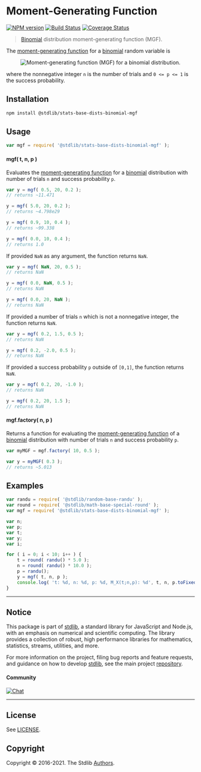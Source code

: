 <!--

@license Apache-2.0

Copyright (c) 2018 The Stdlib Authors.

Licensed under the Apache License, Version 2.0 (the "License");
you may not use this file except in compliance with the License.
You may obtain a copy of the License at

   http://www.apache.org/licenses/LICENSE-2.0

Unless required by applicable law or agreed to in writing, software
distributed under the License is distributed on an "AS IS" BASIS,
WITHOUT WARRANTIES OR CONDITIONS OF ANY KIND, either express or implied.
See the License for the specific language governing permissions and
limitations under the License.

-->

# Moment-Generating Function

[![NPM version][npm-image]][npm-url] [![Build Status][test-image]][test-url] [![Coverage Status][coverage-image]][coverage-url] <!-- [![dependencies][dependencies-image]][dependencies-url] -->

> [Binomial][binomial-distribution] distribution moment-generating function (MGF).

<!-- Section to include introductory text. Make sure to keep an empty line after the intro `section` element and another before the `/section` close. -->

<section class="intro">

The [moment-generating function][mgf] for a [binomial][binomial-distribution] random variable is

<!-- <equation class="equation" label="eq:binomial_mgf" align="center" raw="M_X(t) := \mathbb{E}\!\left[e^{tX}\right] = (1-p + pe^t)^n" alt="Moment-generating function (MGF) for a binomial distribution."> -->

<div class="equation" align="center" data-raw-text="M_X(t) := \mathbb{E}\!\left[e^{tX}\right] = (1-p + pe^t)^n" data-equation="eq:binomial_mgf">
    <img src="https://cdn.jsdelivr.net/gh/stdlib-js/stdlib@51534079fef45e990850102147e8945fb023d1d0/lib/node_modules/@stdlib/stats/base/dists/binomial/mgf/docs/img/equation_binomial_mgf.svg" alt="Moment-generating function (MGF) for a binomial distribution.">
    <br>
</div>

<!-- </equation> -->

where the nonnegative integer `n` is the number of trials and `0 <= p <= 1` is the success probability.

</section>

<!-- /.intro -->

<!-- Package usage documentation. -->

<section class="installation">

## Installation

```bash
npm install @stdlib/stats-base-dists-binomial-mgf
```

</section>

<section class="usage">

## Usage

```javascript
var mgf = require( '@stdlib/stats-base-dists-binomial-mgf' );
```

#### mgf( t, n, p )

Evaluates the [moment-generating function][mgf] for a [binomial][binomial-distribution] distribution with number of trials `n` and success probability `p`.

```javascript
var y = mgf( 0.5, 20, 0.2 );
// returns ~11.471

y = mgf( 5.0, 20, 0.2 );
// returns ~4.798e29

y = mgf( 0.9, 10, 0.4 );
// returns ~99.338

y = mgf( 0.0, 10, 0.4 );
// returns 1.0
```

If provided `NaN` as any argument, the function returns `NaN`.

```javascript
var y = mgf( NaN, 20, 0.5 );
// returns NaN

y = mgf( 0.0, NaN, 0.5 );
// returns NaN

y = mgf( 0.0, 20, NaN );
// returns NaN
```

If provided a number of trials `n` which is not a nonnegative integer, the function returns `NaN`.

```javascript
var y = mgf( 0.2, 1.5, 0.5 );
// returns NaN

y = mgf( 0.2, -2.0, 0.5 );
// returns NaN
```

If provided a success probability `p` outside of `[0,1]`, the function returns `NaN`.

```javascript
var y = mgf( 0.2, 20, -1.0 );
// returns NaN

y = mgf( 0.2, 20, 1.5 );
// returns NaN
```

#### mgf.factory( n, p )

Returns a function for evaluating the [moment-generating function][mgf] of a [binomial][binomial-distribution] distribution with number of trials `n` and success probability `p`.

```javascript
var myMGF = mgf.factory( 10, 0.5 );

var y = myMGF( 0.3 );
// returns ~5.013
```

</section>

<!-- /.usage -->

<!-- Package usage notes. Make sure to keep an empty line after the `section` element and another before the `/section` close. -->

<section class="notes">

</section>

<!-- /.notes -->

<!-- Package usage examples. -->

<section class="examples">

## Examples

<!-- eslint no-undef: "error" -->

```javascript
var randu = require( '@stdlib/random-base-randu' );
var round = require( '@stdlib/math-base-special-round' );
var mgf = require( '@stdlib/stats-base-dists-binomial-mgf' );

var n;
var p;
var t;
var y;
var i;

for ( i = 0; i < 10; i++ ) {
    t = round( randu() * 5.0 );
    n = round( randu() * 10.0 );
    p = randu();
    y = mgf( t, n, p );
    console.log( 't: %d, n: %d, p: %d, M_X(t;n,p): %d', t, n, p.toFixed( 4 ), y.toFixed( 4 ) );
}
```

</section>

<!-- /.examples -->

<!-- Section to include cited references. If references are included, add a horizontal rule *before* the section. Make sure to keep an empty line after the `section` element and another before the `/section` close. -->

<section class="references">

</section>

<!-- /.references -->

<!-- Section for related `stdlib` packages. Do not manually edit this section, as it is automatically populated. -->

<section class="related">

</section>

<!-- /.related -->

<!-- Section for all links. Make sure to keep an empty line after the `section` element and another before the `/section` close. -->


<section class="main-repo" >

* * *

## Notice

This package is part of [stdlib][stdlib], a standard library for JavaScript and Node.js, with an emphasis on numerical and scientific computing. The library provides a collection of robust, high performance libraries for mathematics, statistics, streams, utilities, and more.

For more information on the project, filing bug reports and feature requests, and guidance on how to develop [stdlib][stdlib], see the main project [repository][stdlib].

#### Community

[![Chat][chat-image]][chat-url]

---

## License

See [LICENSE][stdlib-license].


## Copyright

Copyright &copy; 2016-2021. The Stdlib [Authors][stdlib-authors].

</section>

<!-- /.stdlib -->

<!-- Section for all links. Make sure to keep an empty line after the `section` element and another before the `/section` close. -->

<section class="links">

[npm-image]: http://img.shields.io/npm/v/@stdlib/stats-base-dists-binomial-mgf.svg
[npm-url]: https://npmjs.org/package/@stdlib/stats-base-dists-binomial-mgf

[test-image]: https://github.com/stdlib-js/stats-base-dists-binomial-mgf/actions/workflows/test.yml/badge.svg
[test-url]: https://github.com/stdlib-js/stats-base-dists-binomial-mgf/actions/workflows/test.yml

[coverage-image]: https://img.shields.io/codecov/c/github/stdlib-js/stats-base-dists-binomial-mgf/main.svg
[coverage-url]: https://codecov.io/github/stdlib-js/stats-base-dists-binomial-mgf?branch=main

<!--

[dependencies-image]: https://img.shields.io/david/stdlib-js/stats-base-dists-binomial-mgf.svg
[dependencies-url]: https://david-dm.org/stdlib-js/stats-base-dists-binomial-mgf/main

-->

[chat-image]: https://img.shields.io/gitter/room/stdlib-js/stdlib.svg
[chat-url]: https://gitter.im/stdlib-js/stdlib/

[stdlib]: https://github.com/stdlib-js/stdlib

[stdlib-authors]: https://github.com/stdlib-js/stdlib/graphs/contributors

[stdlib-license]: https://raw.githubusercontent.com/stdlib-js/stats-base-dists-binomial-mgf/main/LICENSE

[binomial-distribution]: https://en.wikipedia.org/wiki/Binomial_distribution

[mgf]: https://en.wikipedia.org/wiki/Moment-generating_function

</section>

<!-- /.links -->
